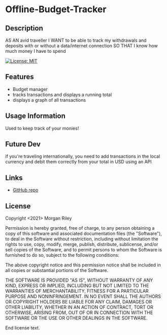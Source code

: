 # Offline-Budget-Tracker

## Description
AS AN avid traveller
I WANT to be able to track my withdrawals and deposits with or without a data/internet connection
SO THAT I know how much money I have to spend

[![License: MIT](https://img.shields.io/badge/License-MIT-yellow.svg)](https://opensource.org/licenses/MIT)

## Features
* Budget manager
* tracks transactions and displays a running total
* displays a graph of all transactions

## Usage Information
Used to keep track of your monies!

## Future Dev
if you're traveling internationally, you need to add transactions in the local currency and debit them correctly from your total in USD using an API

## Links

* [GitHub repo](https://github.com/MJGRiley/Offline-Budget-Tracker)

## License
  Copyright <2021> Morgan Riley

  Permission is hereby granted, free of charge, to any person obtaining a copy of this software and associated documentation files (the "Software"), to deal in the Software without restriction, including without limitation the rights to use, copy, modify, merge, publish, distribute, sublicense, and/or sell copies of the Software, and to permit persons to whom the Software is furnished to do so, subject to the following conditions:
  
  The above copyright notice and this permission notice shall be included in all copies or substantial portions of the Software.
  
  THE SOFTWARE IS PROVIDED "AS IS", WITHOUT WARRANTY OF ANY KIND, EXPRESS OR IMPLIED, INCLUDING BUT NOT LIMITED TO THE WARRANTIES OF MERCHANTABILITY, FITNESS FOR A PARTICULAR PURPOSE AND NONINFRINGEMENT. IN NO EVENT SHALL THE AUTHORS OR COPYRIGHT HOLDERS BE LIABLE FOR ANY CLAIM, DAMAGES OR OTHER LIABILITY, WHETHER IN AN ACTION OF CONTRACT, TORT OR OTHERWISE, ARISING FROM, OUT OF OR IN CONNECTION WITH THE SOFTWARE OR THE USE OR OTHER DEALINGS IN THE SOFTWARE.
  
  End license text.
